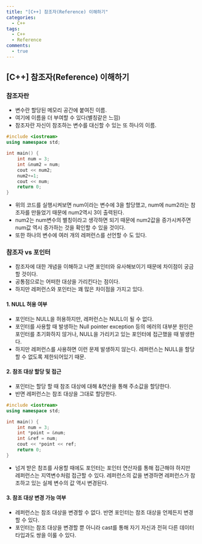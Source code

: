 ```yaml
---
title: "[C++] 참조자(Reference) 이해하기"
categories:
  - C++
tags:
  - C++
  - Reference
comments:
  - true
---
```

## [C++] 참조자(Reference) 이해하기

### 참조자란
* 변수란 할당된 메모리 공간에 붙여진 이름.
* 여기에 이름을 더 부여할 수 있다(별칭같은 느낌)
* 참조자란 자신이 참조하는 변수를 대신할 수 있는 또 하나의 이름.

```cpp
#include <iostream>
using namespace std;

int main() {
	int num = 3;
	int &num2 = num;
	cout << num2;
    num2+=1;
    cout << num;
    return 0;
}
```

* 위의 코드를 실행시켜보면 num이라는 변수에 3을 할당했고, num에 num2라는 참조자를 만들었기 때문에 num2역시 3이 출력된다.
* num2는 num변수의 별칭이라고 생각하면 되기 때문에 num2값을 증가시켜주면 num값 역시 증가하는 것을 확인할 수 있을 것이다.
* 또한 하나의 변수에 여러 개의 레퍼런스를 선언할 수 도 있다.

### 참조자 vs 포인터
* 참조자에 대한 개념을 이해하고 나면 포인터와 유사해보이기 때문에 차이점이 궁금할 것이다.
* 공통점으로는 어떠한 대상을 가리킨다는 점이다.
* 하지만 레퍼런스와 포인터는 꽤 많은 차이점을 가지고 있다.

#### 1. NULL 허용 여부
* 포인터는 NULL을 허용하지만, 레퍼런스는 NULL이 될 수 없다.
* 포인터를 사용할 때 발생하는 Null pointer exception 등의 에러의 대부분 원인은 포인터를 초기화하지 않거나, NULL을 가리키고 있는 포인터에 접근했을 때 발생한다.
* 하지만 레퍼런스를 사용하면 이런 문제 발생하지 않는다. 레퍼런스는 NULL을 할당할 수 없도록 제한되어있기 때문.

#### 2. 참조 대상 할당 및 접근
* 포인터는 할당 할 때 참조 대상에 대해 &연산을 통해 주소값을 할당한다. 
* 반면 레퍼런스는 참조 대상을 그대로 할당한다.

```cpp
#include <iostream>
using namespace std;

int main() {
	int num = 3;
	int *point = &num;
	int &ref = num;
	cout << *point << ref;
	return 0;
}
```

* 넘겨 받은 참조를 사용할 때에도 포인터는 포인터 연산자를 통해 접근해야 하지만 레퍼런스는 지역변수처럼 접근할 수 있다. 레퍼런스의 값을 변경하면 레퍼런스가 참조하고 있는 실제 변수의 값 역시 변경된다.

#### 3. 참조 대상 변경 가능 여부
* 레퍼런스는 참조 대상을 변경할 수 없다. 반면 포인터는 참조 대상을 언제든지 변경할 수 있다.
* 포인터는 참조 대상을 변경할 뿐 아니라 cast를 통해 자기 자신과 전혀 다른 데이터 타입과도 쌍을 이룰 수 있다.
  